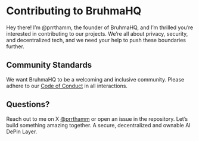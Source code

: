 # Contributing to BruhmaHQ

Hey there! I’m @prrthamm, the founder of BruhmaHQ, and I’m thrilled you’re interested in contributing to our projects. We’re all about privacy, security, and decentralized tech, and we need your help to push these boundaries further.

## Community Standards
We want BruhmaHQ to be a welcoming and inclusive community. Please adhere to our [Code of Conduct](https://github.com/BruhmaHQ/.github/blob/main/CODE_OF_CONDUCT.md) in all interactions.

## Questions?
Reach out to me on X [@prrthamm](https://x.com/prrthamm) or open an issue in the repository. Let’s build something amazing together. A secure, decentralized and ownable AI DePin Layer.

